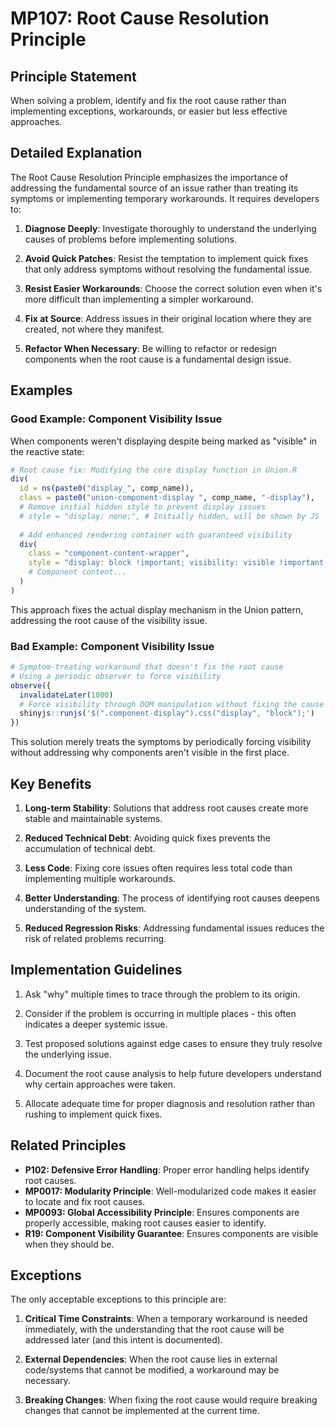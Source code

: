 # MP107: Root Cause Resolution Principle

## Principle Statement

When solving a problem, identify and fix the root cause rather than implementing exceptions, workarounds, or easier but less effective approaches.

## Detailed Explanation

The Root Cause Resolution Principle emphasizes the importance of addressing the fundamental source of an issue rather than treating its symptoms or implementing temporary workarounds. It requires developers to:

1. **Diagnose Deeply**: Investigate thoroughly to understand the underlying causes of problems before implementing solutions.

2. **Avoid Quick Patches**: Resist the temptation to implement quick fixes that only address symptoms without resolving the fundamental issue.

3. **Resist Easier Workarounds**: Choose the correct solution even when it's more difficult than implementing a simpler workaround.

4. **Fix at Source**: Address issues in their original location where they are created, not where they manifest.

5. **Refactor When Necessary**: Be willing to refactor or redesign components when the root cause is a fundamental design issue.

## Examples

### Good Example: Component Visibility Issue

When components weren't displaying despite being marked as "visible" in the reactive state:

```r
# Root cause fix: Modifying the core display function in Union.R
div(
  id = ns(paste0("display_", comp_name)),
  class = paste0("union-component-display ", comp_name, "-display"),
  # Remove initial hidden style to prevent display issues
  # style = "display: none;", # Initially hidden, will be shown by JS
  
  # Add enhanced rendering container with guaranteed visibility
  div(
    class = "component-content-wrapper",
    style = "display: block !important; visibility: visible !important; opacity: 1 !important;",
    # Component content...
  )
)
```

This approach fixes the actual display mechanism in the Union pattern, addressing the root cause of the visibility issue.

### Bad Example: Component Visibility Issue

```r
# Symptom-treating workaround that doesn't fix the root cause
# Using a periodic observer to force visibility
observe({
  invalidateLater(1000)
  # Force visibility through DOM manipulation without fixing the cause
  shinyjs::runjs('$(".component-display").css("display", "block");')
})
```

This solution merely treats the symptoms by periodically forcing visibility without addressing why components aren't visible in the first place.

## Key Benefits

1. **Long-term Stability**: Solutions that address root causes create more stable and maintainable systems.

2. **Reduced Technical Debt**: Avoiding quick fixes prevents the accumulation of technical debt.

3. **Less Code**: Fixing core issues often requires less total code than implementing multiple workarounds.

4. **Better Understanding**: The process of identifying root causes deepens understanding of the system.

5. **Reduced Regression Risks**: Addressing fundamental issues reduces the risk of related problems recurring.

## Implementation Guidelines

1. Ask "why" multiple times to trace through the problem to its origin.

2. Consider if the problem is occurring in multiple places - this often indicates a deeper systemic issue.

3. Test proposed solutions against edge cases to ensure they truly resolve the underlying issue.

4. Document the root cause analysis to help future developers understand why certain approaches were taken.

5. Allocate adequate time for proper diagnosis and resolution rather than rushing to implement quick fixes.

## Related Principles

- **P102: Defensive Error Handling**: Proper error handling helps identify root causes.
- **MP0017: Modularity Principle**: Well-modularized code makes it easier to locate and fix root causes.
- **MP0093: Global Accessibility Principle**: Ensures components are properly accessible, making root causes easier to identify.
- **R19: Component Visibility Guarantee**: Ensures components are visible when they should be.

## Exceptions

The only acceptable exceptions to this principle are:

1. **Critical Time Constraints**: When a temporary workaround is needed immediately, with the understanding that the root cause will be addressed later (and this intent is documented).

2. **External Dependencies**: When the root cause lies in external code/systems that cannot be modified, a workaround may be necessary.

3. **Breaking Changes**: When fixing the root cause would require breaking changes that cannot be implemented at the current time.
